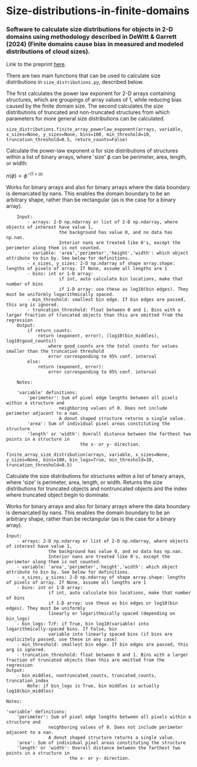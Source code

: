 # Size-distributions-in-finite-domains
### Software to calculate size distributions for objects in 2-D domains using methodology described in DeWitt &amp; Garrett (2024) (Finite domains cause bias in measured and modeled distributions of cloud sizes).

Link to the preprint [here](https://egusphere.copernicus.org/preprints/2024/egusphere-2024-67/).

There are two main functions that can be used to calculate size distributions in `size_distributions.py`, described below.

The first calculates the power law exponent for 2-D arrays containing structures, which are groupings of array values of 1, while reducing bias caused by the finite domain size. The second calculates the size distributions of truncated and non-truncated structures from which parameters for more general size distributions can be calculated.

`size_distributions.finite_array_powerlaw_exponent(arrays, variable, x_sizes=None, y_sizes=None, bins=100, min_threshold=10, truncation_threshold=0.5, return_counts=False)`

  Calculate the power-law exponent $\alpha$ for size distributions of structures within a 
  list of binary arrays, where 'size' $\phi$ can be perimeter, area, length, or width:

  $n(\phi) \propto \phi^{-(1+\alpha)}$
  
  Works for binary arrays and also for binary arrays where the data boundary is 
  demarcated by nans. This enables the domain boundary to be an arbitrary shape, 
  rather than be rectangular (as is the case for a binary array).
        
        Input:
            - arrays: 2-D np.ndarray or list of 2-D np.ndarray, where objects of interest have value 1, 
                        the background has value 0, and no data has np.nan. 
                        Interior nans are treated like 0's, except the perimeter along them is not counted.
            - variable: 'area','perimeter','height','width': which object attribute to bin by. See below for definitions.
            - x_sizes, y_sizes: 2-D np.ndarray of shape array.shape: lengths of pixels of array. If None, assume all lengths are 1
            - bins: int or 1-D array:
                        if int, auto calculate bin locations, make that number of bins
                        if 1-D array: use these as log10(bin edges). They must be uniformly logarithmically spaced.
            - min_threshold: smallest bin edge. If bin edges are passed, this arg is ignored.
            - truncation_threshold: float between 0 and 1. Bins with a larger fraction of truncated objects than this are omitted from the regression
        Output:
            if return_counts:
                return (exponent, error), (log10(bin_middles), log10(good_counts))
                    where good_counts are the total counts for values smaller than the truncation threshold
                    error corresponding to 95% conf. interval
            else:
                return (exponent, error):
                    error corresponding to 95% conf. interval

        Notes:

        'variable' definitions: 
            'perimeter': Sum of pixel edge lengths between all pixels within a structure and 
                        neighboring values of 0. Does not include perimeter adjacent to a nan.
                        A donut shaped structure returns a single value.
            'area': Sum of individual pixel areas constituting the structure
            'length' or 'width': Overall distance between the farthest two points in a structure in
                                the x- or y- direction.
                                
`finite_array_size_distribution(arrays, variable, x_sizes=None, y_sizes=None, bins=100, bin_logs=True, min_threshold=10, truncation_threshold=0.5)`

Calculate the size distributions for structures within a 
list of binary arrays, where 'size' is perimeter, area, length, or width.
Returns the size distributions for truncated objects and nontruncated objects
and the index where truncated object begin to dominate.

Works for binary arrays and also for binary arrays where the data boundary is 
demarcated by nans. This enables the domain boundary to be an arbitrary shape, 
rather than be rectangular (as is the case for a binary array).
        
    Input:
        - arrays: 2-D np.ndarray or list of 2-D np.ndarray, where objects of interest have value 1, 
                    the background has value 0, and no data has np.nan. 
                    Interior nans are treated like 0's, except the perimeter along them is not counted.
        - variable: 'area','perimeter','height','width': which object attribute to bin by. See below for definitions.
        - x_sizes, y_sizes: 2-D np.ndarray of shape array.shape: lengths of pixels of array. If None, assume all lengths are 1
        - bins: int or 1-D array:
                    if int, auto calculate bin locations, make that number of bins
                    if 1-D array: use these as bin edges or log10(bin edges). They must be uniformly 
                    linearly or logarithmically spaced (depending on bin_logs)
        - bin_logs: T/F: if True, bin log10(variable) into logarithmically-spaced bins. If False, bin
                    variable into linearly spaced bins (if bins are explicitely passed, use these in any case)
        - min_threshold: smallest bin edge. If bin edges are passed, this arg is ignored.
        - truncation_threshold: float between 0 and 1. Bins with a larger fraction of truncated objects than this are omitted from the regression
    Output:
        - bin_middles, nontruncated_counts, truncated_counts, truncation_index
            Note: if bin_logs is True, bin middles is actually log10(bin_middles)
  
    Notes:
  
    'variable' definitions: 
        'perimeter': Sum of pixel edge lengths between all pixels within a structure and 
                    neighboring values of 0. Does not include perimeter adjacent to a nan.
                    A donut shaped structure returns a single value.
        'area': Sum of individual pixel areas constituting the structure
        'length' or 'width': Overall distance between the farthest two points in a structure in
                            the x- or y- direction.




